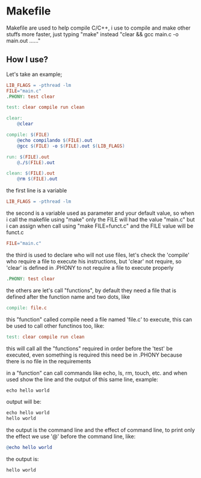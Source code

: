 # Makefile
Makefile are used to help compile C/C++, i use to compile and make other stuffs more faster, just typing "make" instead "clear && gcc main.c -o main.out ......"

## How I use?
Let's take an example;

```makefile
LIB_FLAGS = -pthread -lm
FILE="main.c"
.PHONY: test clear

test: clear compile run clean

clear:
	@clear

compile: $(FILE)
	@echo compilando $(FILE).out
	@gcc $(FILE) -o $(FILE).out $(LIB_FLAGS)

run: $(FILE).out
	@./$(FILE).out

clean: $(FILE).out
	@rm $(FILE).out
```

the first line is a variable
```makefile
LIB_FLAGS = -pthread -lm
```

the second is a variable used as parameter and your default value, so when i call the makefile using "make" only the FILE will had the value "main.c" but i can assign when call using "make FILE=funct.c" and the FILE value will be funct.c
```makefile
FILE="main.c"
```

the third is used to declare who will not use files, let's check the 'compile' who require a file to execute his instructions, but 'clear' not require, so 'clear' is defined in .PHONY to not require a file to execute properly
```makefile
.PHONY: test clear
```

the others are let's call "functions", by default they need a file that is defined after the function name and two dots, like
```makefile
compile: file.c
```
this "function" called compile need a file named 'file.c' to execute, this can be used to call other functinos too, like:
```makefile
test: clear compile run clean
```
this will call all the "functions" required in order before the 'test' be executed, even something is required this need be in .PHONY because there is no file in the requirements

in a "function" can call commands like echo, ls, rm, touch, etc. and when used show the line and the output of this same line, example:
```makefile
echo hello world
```
output will be:
```makefile
echo hello world
hello world
```
the output is the command line and the effect of command line, to print only the effect we use '@' before the command line, like:
```makefile
@echo hello world
```
the output is:
```makefile
hello world
```